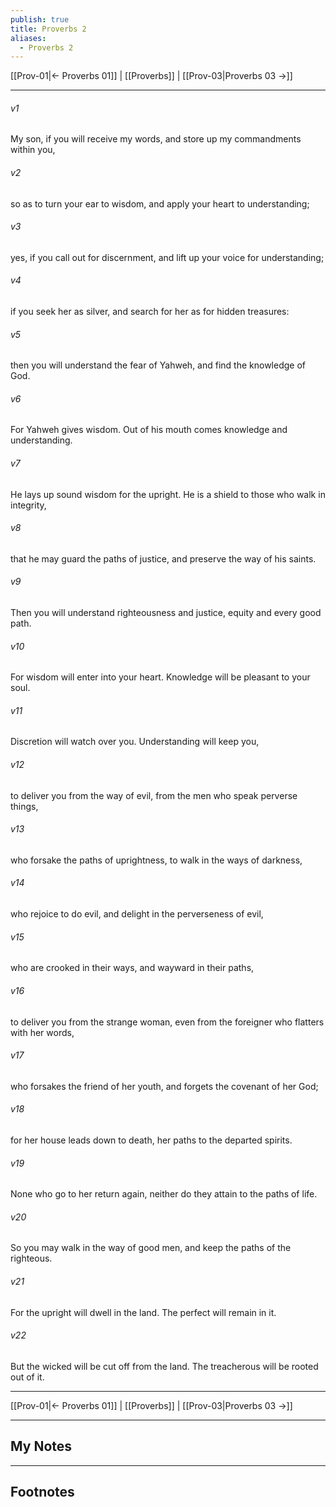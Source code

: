 ```yaml
---
publish: true
title: Proverbs 2
aliases:
  - Proverbs 2
---
```


[[Prov-01|← Proverbs 01]] | [[Proverbs]] | [[Prov-03|Proverbs 03 →]]
***



###### v1 
My son, if you will receive my words, and store up my commandments within you, 

###### v2 
so as to turn your ear to wisdom, and apply your heart to understanding; 

###### v3 
yes, if you call out for discernment, and lift up your voice for understanding; 

###### v4 
if you seek her as silver, and search for her as for hidden treasures: 

###### v5 
then you will understand the fear of Yahweh, and find the knowledge of God. 

###### v6 
For Yahweh gives wisdom. Out of his mouth comes knowledge and understanding. 

###### v7 
He lays up sound wisdom for the upright. He is a shield to those who walk in integrity, 

###### v8 
that he may guard the paths of justice, and preserve the way of his saints. 

###### v9 
Then you will understand righteousness and justice, equity and every good path. 

###### v10 
For wisdom will enter into your heart. Knowledge will be pleasant to your soul. 

###### v11 
Discretion will watch over you. Understanding will keep you, 

###### v12 
to deliver you from the way of evil, from the men who speak perverse things, 

###### v13 
who forsake the paths of uprightness, to walk in the ways of darkness, 

###### v14 
who rejoice to do evil, and delight in the perverseness of evil, 

###### v15 
who are crooked in their ways, and wayward in their paths, 

###### v16 
to deliver you from the strange woman, even from the foreigner who flatters with her words, 

###### v17 
who forsakes the friend of her youth, and forgets the covenant of her God; 

###### v18 
for her house leads down to death, her paths to the departed spirits. 

###### v19 
None who go to her return again, neither do they attain to the paths of life. 

###### v20 
So you may walk in the way of good men, and keep the paths of the righteous. 

###### v21 
For the upright will dwell in the land. The perfect will remain in it. 

###### v22 
But the wicked will be cut off from the land. The treacherous will be rooted out of it.

***
[[Prov-01|← Proverbs 01]] | [[Proverbs]] | [[Prov-03|Proverbs 03 →]]

---
## My Notes

---
## Footnotes